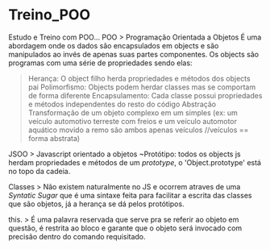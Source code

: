 # Treino_POO
 Estudo e Treino com POO...
 POO > Programação Orientada a Objetos
 É uma abordagem onde os dados são encapsulados em objects e são manipulados ao invés de apenas suas partes componentes.
 Os objects são programas com uma série de propriedades sendo elas:
 > Herança:
    O object filho herda propriedades e métodos dos objects pai
 > Polimorfismo:
    Objects podem herdar classes mas se comportam de forma diferente
 > Encapsulamento:
    Cada classe possui propriedades e métodos independentes do resto do código
 > Abstração
    Transformação de um objeto complexo em um simples (ex: um veículo automotivo terreste com freios e um veículo automotor aquático movido a remo são ambos apenas veículos //veículos == forma abstrata)

JSOO > Javascript orientado a objetos
~Protótipo: todos os objects js herdam propriedades e métodos de um *prototype*, o 'Object.prototype' está no topo da cadeia. 

Classes > Não existem naturalmente no JS e ocorrem atraves de uma *Syntatic Sugar* que é uma sintaxe feita para facilitar a escrita das classes que são objetos, já a herança se dá pelos protótipos.

this. > É uma palavra reservada que serve pra se referir ao objeto em questão, é restrita ao bloco e garante que o objeto será invocado com precisão dentro do comando requisitado. 